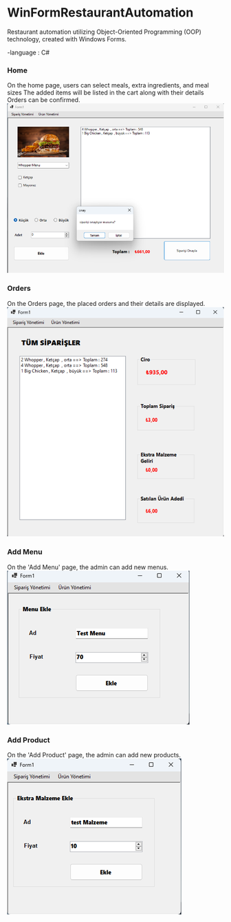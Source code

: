 # WinFormRestaurantAutomation
Restaurant automation utilizing Object-Oriented Programming (OOP) technology, created with Windows Forms.

-language : C#

### Home
On the home page, users can select meals, extra ingredients, and meal sizes The added items will be listed in the cart along with their details Orders can be confirmed.
![Home](/Git%20Images/Home.png)

### Orders
On the Orders page, the placed orders and their details are displayed.
![Orders](/Git%20Images/Orders.png)

### Add Menu
On the 'Add Menu' page, the admin can add new menus.
![AddMenu](/Git%20Images/AddMenu.png)

### Add Product
On the 'Add Product' page, the admin can add new products.
![AddProduct](/Git%20Images/AddProduct.png)

